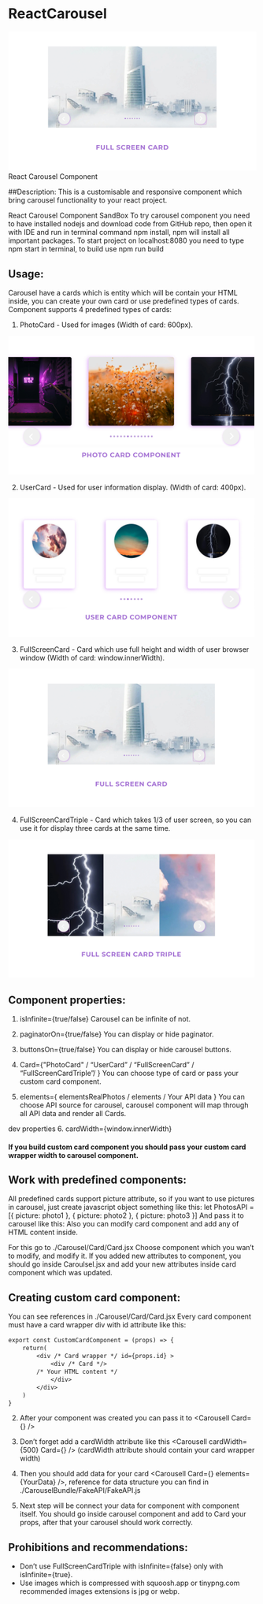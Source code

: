 # ReactCarousel

<img src="./readmeImages/cardsTypes/FullScreen.jpg">
React Carousel Component

##Description: 
This is a  customisable and responsive  component which bring carousel functionality to your react project. 

React Carousel Component SandBox
To try carousel component you need to have installed nodejs and download code from GitHub repo, then open it with IDE and run in terminal command npm install, npm will install all important packages.
To start project on localhost:8080 you need to type npm start in terminal, to build use npm run build

## Usage:
Carousel have a cards which is entity which will be contain your HTML inside, you can create your own card or use predefined types of cards.
Component supports 4 predefined types of cards:

1. PhotoCard - Used for images (Width of card: 600px).
<img width="500" src="./readmeImages/cardsTypes/PhotoCard.jpg">
	
2. UserCard - Used for user information display. (Width of card: 400px).
<img width="500" src="./readmeImages/cardsTypes/UserCard.jpg">
	
3. FullScreenCard - Card which use full height and width of user browser window (Width of card: window.innerWidth).
<img width="500" src="./readmeImages/cardsTypes/FullScreen.jpg">
	
4. FullScreenCardTriple  - Card which takes 1/3 of user screen, so you can use it for display three cards at the same time.
<img width="500" src="./readmeImages/cardsTypes/FullScreenCardTriple.jpg">

## Component properties:

1. isInfinite={true/false}
	Carousel can be infinite of not.

2. paginatorOn={true/false}
You can display or hide paginator.

3. buttonsOn={true/false}
You can display or hide carousel buttons.

4. Card={"PhotoCard" / “UserCard” / “FullScreenCard” / “FullScreenCardTriple”/ <YourCustomCard/>} 
	You can choose type of card or pass your custom card component.

5. elements={ elementsRealPhotos / elements / Your API data }
You can choose API source for carousel, carousel component will map through all API data and render all Cards.

dev properties
6. cardWidth={window.innerWidth}
#### If you build custom card component you should pass your custom card wrapper width to carousel component.

## Work with predefined components:

All predefined cards support picture attribute, so if you want to use pictures in carousel, just create javascript object something like this: 
let PhotosAPI = [{ picture: photo1 }, { picture: photo2 }, { picture: photo3 }] 
And pass it to carousel like this:  <Carousell  Card={“FullScreenCardTitle”} elements={PhotosAPI}  />
Also you can modify card component and add any of HTML content inside.

For this go to ./Carousel/Card/Card.jsx
Choose component which you wan’t to modify, and modify it. 
If you added new attributes to component, you should go inside Caroulsel.jsx and add your new attributes inside card component which was updated.  
	



## Creating custom card component:
	
You can see references in ./Carousel/Card/Card.jsx
Every card component must have a card wrapper div with id attribute like this:

	export const CustomCardComponent = (props) => {
    	return(
        	<div /* Card wrapper */ id={props.id} >
            	<div /* Card */>
			/* Your HTML content */       
            	</div>
        	</div>
	    )
	}


2) After your component was created you can pass it to <Carousell  Card={<YourComponent/>}  />

3) Don’t forget add a cardWidth attribute like this <Carousell cardWidth={500}  Card={<YourComponent/>}  />
(cardWidth attribute should contain your card wrapper width)

4) Then you should add data for your card <Carousell  Card={<YourComponent/>} elements={YourData}  />, reference for data structure you can find in  ./CarouselBundle/FakeAPI/FakeAPI.js
	
5) Next step will be connect your data for component with component itself. You should go inside carousel component and add to Card your props, after that your carousel should work correctly.


## Prohibitions and recommendations:

- Don’t use FullScreenCardTriple with isInfinite={false} only with isInfinite={true}.
- Use images which is compressed with squoosh.app or tinypng.com recommended images extensions is jpg or webp.



